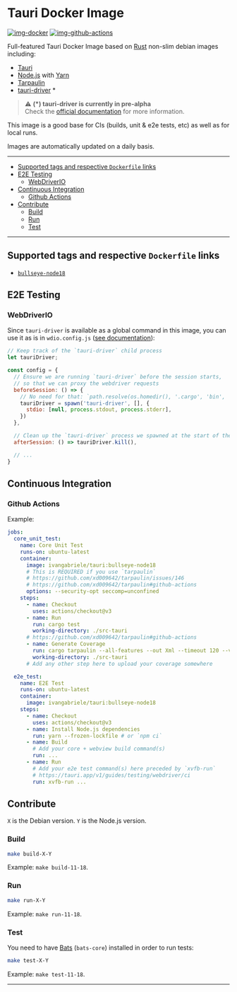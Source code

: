 # Tauri Docker Image

[![img-docker]][link-docker]
[![img-github-actions]][link-github-actions]

Full-featured Tauri Docker Image based on [Rust][link-rust] non-slim debian images including:

- [Tauri][link-tauri]
- [Node.js][link-nodejs] with [Yarn][link-yarn]
- [Tarpaulin][link-tarpaulin]
- [tauri-driver](https://crates.io/crates/tauri-driver) *

> ⚠️ **(*) tauri-driver is currently in pre-alpha**  
> Check the [official documentation](https://tauri.app/v1/guides/testing/webdriver/introduction) for more information.

This image is a good base for CIs (builds, unit & e2e tests, etc) as well as for local runs.

Images are automatically updated on a daily basis.

---

- [Supported tags and respective `Dockerfile` links](#supported-tags-and-respective-dockerfile-links)
- [E2E Testing](#e2e-testing)
  - [WebDriverIO](#webdriverio)
- [Continuous Integration](#continuous-integration)
  - [Github Actions](#github-actions)
- [Contribute](#contribute)
  - [Build](#build)
  - [Run](#run)
  - [Test](#test)

---

## Supported tags and respective `Dockerfile` links

- [`bullseye-node18`](https://github.com/ivangabriele/docker-tauri/blob/main/dockerfiles/bullseye-node18/Dockerfile)


## E2E Testing

### WebDriverIO

Since `tauri-driver` is available as a global command in this image, you can use it as is in `wdio.config.js`
([see documentation](https://tauri.app/v1/guides/testing/webdriver/example/webdriverio#config)):

```js
// Keep track of the `tauri-driver` child process
let tauriDriver;

const config = {
  // Ensure we are running `tauri-driver` before the session starts,
  // so that we can proxy the webdriver requests
  beforeSession: () => {
    // No need for that: `path.resolve(os.homedir(), '.cargo', 'bin', 'tauri-driver')`
    tauriDriver = spawn('tauri-driver', [], {
      stdio: [null, process.stdout, process.stderr],
    })
  },

  // Clean up the `tauri-driver` process we spawned at the start of the session
  afterSession: () => tauriDriver.kill(),

  // ...
}
```

## Continuous Integration

### Github Actions

Example:

```yml
jobs:
  core_unit_test:
    name: Core Unit Test
    runs-on: ubuntu-latest
    container:
      image: ivangabriele/tauri:bullseye-node18
      # This is REQUIRED if you use `tarpaulin`
      # https://github.com/xd009642/tarpaulin/issues/146
      # https://github.com/xd009642/tarpaulin#github-actions
      options: --security-opt seccomp=unconfined
    steps:
      - name: Checkout
        uses: actions/checkout@v3
      - name: Run
        run: cargo test
        working-directory: ./src-tauri
      # https://github.com/xd009642/tarpaulin#github-actions
      - name: Generate Coverage
        run: cargo tarpaulin --all-features --out Xml --timeout 120 --verbose
        working-directory: ./src-tauri
      # Add any other step here to upload your coverage somewhere

  e2e_test:
    name: E2E Test
    runs-on: ubuntu-latest
    container:
      image: ivangabriele/tauri:bullseye-node18
    steps:
      - name: Checkout
        uses: actions/checkout@v3
      - name: Install Node.js dependencies
        run: yarn --frozen-lockfile # or `npm ci`
      - name: Build
        # Add your core + webview build command(s)
        run: ...
      - name: Run
        # Add your e2e test command(s) here preceded by `xvfb-run`
        # https://tauri.app/v1/guides/testing/webdriver/ci
        run: xvfb-run ...
```

## Contribute

`X` is the Debian version.
`Y` is the Node.js version.

### Build

```sh
make build-X-Y
```

Example: `make build-11-18`.

### Run

```sh
make run-X-Y
```

Example: `make run-11-18`.

### Test

You need to have [Bats][link-bats] (`bats-core`) installed in order to run tests:

```sh
make test-X-Y
```

Example: `make test-11-18`.

---

[img-docker]: https://img.shields.io/docker/pulls/ivangabriele/tauri?style=for-the-badge
[img-github-actions]:
  https://img.shields.io/github/workflow/status/ivangabriele/docker-tauri/Main/main?label=Main&style=for-the-badge

[link-bats]: https://bats-core.readthedocs.io
[link-docker]: https://hub.docker.com/repository/docker/ivangabriele/tauri
[link-github-actions]: https://github.com/ivangabriele/docker-tauri/actions/workflows/main.yml
[link-nodejs]: https://nodejs.org
[link-rust]: https://hub.docker.com/_/rust
[link-tarpaulin]: https://github.com/xd009642/tarpaulin#readme
[link-tauri]: https://tauri.app
[link-yarn]: https://yarnpkg.com
